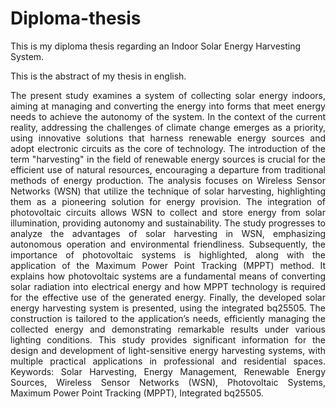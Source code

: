 # Diploma-thesis
This is my diploma thesis regarding an Indoor Solar Energy Harvesting System. 

This is the abstract of my thesis in english.

<p style='text-align: justify;'>
The present study examines a system of collecting solar energy indoors, aiming at managing and converting the energy into forms that meet energy needs to achieve the autonomy of the system. In the context of the current reality, addressing the challenges of climate change emerges as a priority, using innovative solutions that harness renewable energy sources and adopt electronic circuits as the core of technology. The introduction of the term "harvesting" in the field of renewable energy sources is crucial for the efficient use of natural resources, encouraging a departure from traditional methods of energy production. The analysis focuses on Wireless Sensor Networks (WSN) that utilize the technique of solar harvesting, highlighting them as a pioneering solution for energy provision. The integration of photovoltaic circuits allows WSN to collect and store energy from solar illumination, providing autonomy and sustainability. The study progresses to analyze the advantages of solar harvesting in WSN, emphasizing autonomous operation and environmental friendliness. Subsequently, the importance of photovoltaic systems is highlighted, along with the application of the Maximum Power Point Tracking (MPPT) method. It explains how photovoltaic systems are a fundamental means of converting solar radiation into electrical energy and how MPPT technology is required for the effective use of the generated energy. Finally, the developed solar energy harvesting system is presented, using the integrated bq25505. The construction is tailored to the application’s needs, efficiently managing the collected energy and demonstrating remarkable results under various lighting conditions. This study provides significant information for the design and development of light-sensitive energy harvesting systems, with multiple practical applications in professional and residential spaces. Keywords: Solar Harvesting, Energy Management, Renewable Energy Sources, Wireless Sensor Networks (WSN), Photovoltaic Systems, Maximum Power Point Tracking (MPPT), Integrated bq25505.
</p>
